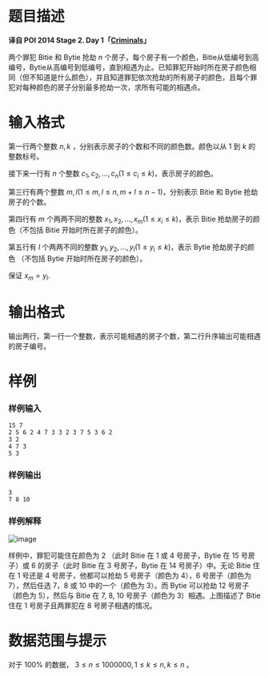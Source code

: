 
# 题目描述

**译自 POI 2014 Stage 2. Day 1「[Criminals](https://szkopul.edu.pl/problemset/problem/APWi6y6XTt5ujve8ynI_FNJ1/site/?key=statement)」**

两个罪犯 Bitie 和 Bytie 抢劫 $n$ 个房子，每个房子有一个颜色，Bitie从低编号到高编号，Bytie从高编号到低编号，直到相遇为止。已知罪犯开始时所在房子颜色相同（但不知道是什么颜色），并且知道罪犯依次抢劫的所有房子的颜色，且每个罪犯对每种颜色的房子分别最多抢劫一次，求所有可能的相遇点。

# 输入格式

第一行两个整数 $n,k$ ，分别表示房子的个数和不同的颜色数。颜色以从 $1$ 到 $k$ 的整数标号。

接下来一行有 $n$ 个整数 $c_1,c_2,...,c_n (1 \le c_i \le k)$，表示房子的颜色。

第三行有两个整数 $m,l (1 \le m,l \le n,m+l \le n-1)$，分别表示 Bitie 和 Bytie 抢劫房子的个数。

第四行有 $m$ 个两两不同的整数 $x_1, x_2, ..., x_m (1 \le x_i \le k)$，表示 Bitie 抢劫房子的颜色（不包括 Bitie 开始时所在房子的颜色）。

第五行有 $l$ 个两两不同的整数 $y_1, y_2, ..., y_l (1 \le y_i \le k)$，表示 Bytie 抢劫房子的颜色 （不包括 Bytie 开始时所在房子的颜色）。

保证 $x_m = y_l$.

# 输出格式

 输出两行，第一行一个整数，表示可能相遇的房子个数，第二行升序输出可能相遇的房子编号。

# 样例

### 样例输入
```plain
15 7
2 5 6 2 4 7 3 3 2 3 7 5 3 6 2
3 2
4 7 3
5 3
```

### 样例输出
```plain
3
7 8 10
```

### 样例解释

![image](https://main.edu.pl/en/images/OI21/prz.png)

样例中，罪犯可能住在颜色为 $2$ （此时 Bitie 在 $1$ 或 $4$ 号房子，Bytie 在 $15$ 号房子）或 $6$ 的房子（此时 Bitie 在 $3$ 号房子，Bytie 在 $14$ 号房子）中。无论 Bitie 住在 $1$ 号还是 $4$ 号房子，他都可以抢劫 $5$ 号房子（颜色为 $4$），$6$ 号房子（颜色为 $7$），然后任选 $7$，$8$ 或 $10$ 中的一个（颜色为 $3$）。而 Bytie 可以抢劫 $12$ 号房子（颜色为 $5$），然后与 Bitie 在 $7$, $8$, $10$ 号房子（颜色为 $3$）相遇。上图描述了 Bitie 住在 $1$ 号房子且两罪犯在 $8$ 号房子相遇的情况。

# 数据范围与提示

对于 $100\%$ 的数据， $3 \le n \le 1000000,1 \le k \le n,k \le n$ 。

